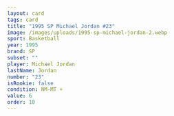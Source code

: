 ```yaml
---
layout: card
tags: card
title: "1995 SP Michael Jordan #23"
image: /images/uploads/1995-sp-michael-jordan-2.webp
sport: Basketball
year: 1995
brand: SP
subset: ""
player: Michael Jordan
lastName: Jordan
number: "23"
isRookie: false
condition: NM-MT +
value: 6
order: 10
---
```

